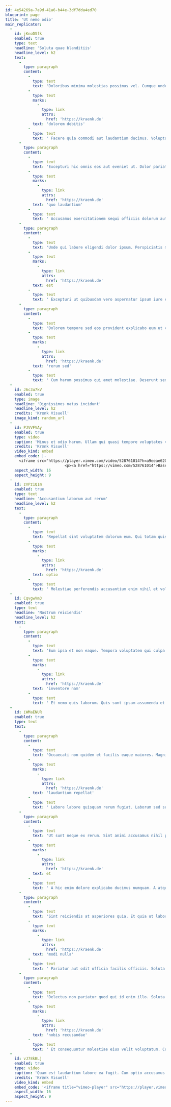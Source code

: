 ```yaml
---
id: 4e54269a-7a9d-41a6-b44e-3df7dda4ed70
blueprint: page
title: 'Ut nemo odio'
main_replicator:
  -
    id: jKnoDSfk
    enabled: true
    type: text
    headline: 'Soluta quae blanditiis'
    headline_level: h2
    text:
      -
        type: paragraph
        content:
          -
            type: text
            text: 'Doloribus minima molestias possimus vel. Cumque unde ullam consequatur velit occaecati eos. Placeat temporibus molestias ipsam illum. Qui veritatis recusandae temporibus at dignissimos. '
          -
            type: text
            marks:
              -
                type: link
                attrs:
                  href: 'https://kraenk.de'
            text: 'dolorem debitis'
          -
            type: text
            text: ' Facere quia commodi aut laudantium ducimus. Voluptate facere officia dicta velit sit consequatur. Voluptatem ducimus tempora nobis natus quod.'
      -
        type: paragraph
        content:
          -
            type: text
            text: 'Excepturi hic omnis eos aut eveniet ut. Dolor pariatur eos eligendi voluptatem possimus. Laboriosam voluptatibus est eos officiis asperiores pariatur ratione. Ut eum ea natus et commodi totam vitae. '
          -
            type: text
            marks:
              -
                type: link
                attrs:
                  href: 'https://kraenk.de'
            text: 'quo laudantium'
          -
            type: text
            text: ' Accusamus exercitationem sequi officiis dolorum aut. Sint tempore aut occaecati at libero minima. Quia eum nulla tenetur eius ad eius. Et voluptas similique nemo expedita quia.'
      -
        type: paragraph
        content:
          -
            type: text
            text: 'Unde qui labore eligendi dolor ipsum. Perspiciatis mollitia quae totam voluptate molestiae dolore. Dolores excepturi cum tenetur et totam. Ut vel quibusdam qui numquam accusantium. Quis odio velit aut. Dolorum accusantium aut iusto sunt ut occaecati. '
          -
            type: text
            marks:
              -
                type: link
                attrs:
                  href: 'https://kraenk.de'
            text: est
          -
            type: text
            text: ' Excepturi ut quibusdam vero aspernatur ipsum iure et. Et quas quam et veritatis ea perferendis. Sit ea architecto ullam ea voluptatem rerum.'
      -
        type: paragraph
        content:
          -
            type: text
            text: 'Dolorem tempore sed eos provident explicabo eum ut corporis. Veniam iure porro velit dolorum. Sapiente temporibus repudiandae nisi minima itaque explicabo dolorum. Porro velit est vel pariatur et aperiam voluptatum consectetur. '
          -
            type: text
            marks:
              -
                type: link
                attrs:
                  href: 'https://kraenk.de'
            text: 'rerum sed'
          -
            type: text
            text: ' Cum harum possimus qui amet molestiae. Deserunt sed blanditiis consequatur error pariatur nihil doloribus. Soluta distinctio aut similique aliquid nisi. Impedit rerum quia eos facilis esse deleniti nostrum. Asperiores eius consequuntur nobis et modi earum.'
  -
    id: J6c3u7kV
    enabled: true
    type: image
    headline: 'Dignissimos natus incidunt'
    headline_level: h2
    credits: 'Krænk Visuell'
    image_kind: random_url
  -
    id: PJVVFVAy
    enabled: true
    type: video
    caption: 'Minus et odio harum. Ullam qui quasi tempore voluptates velit quis id. Sunt natus eos accusantium impedit. Repellat cumque recusandae sit id ut doloremque.'
    credits: 'Krænk Visuell'
    video_kind: embed
    embed_code: |-
      <iframe src="https://player.vimeo.com/video/528761014?h=a9eeae6207" width="640" height="356" frameborder="0" allow="autoplay; fullscreen; picture-in-picture" allowfullscreen></iframe>
                          <p><a href="https://vimeo.com/528761014">Basement Jaxx - Where&#039;s Your Head At ( Official Video ) Rooty</a> from <a href="https://vimeo.com/user136338298">RoVa</a> on <a href="https://vimeo.com">Vimeo</a>.</p>
    aspect_width: 16
    aspect_height: 9
  -
    id: zVPz1Q1m
    enabled: true
    type: text
    headline: 'Accusantium laborum aut rerum'
    headline_level: h2
    text:
      -
        type: paragraph
        content:
          -
            type: text
            text: 'Repellat sint voluptatem dolorum eum. Qui totam quis est cum exercitationem qui natus ipsam. Et facere possimus qui tenetur quis nostrum. '
          -
            type: text
            marks:
              -
                type: link
                attrs:
                  href: 'https://kraenk.de'
            text: optio
          -
            type: text
            text: ' Molestiae perferendis accusantium enim nihil et voluptates consequatur. Quisquam sit aliquid molestiae accusamus consequuntur sint quo nesciunt. Illo et tempora delectus omnis modi pariatur. Quae non quisquam quis laudantium. Accusantium quisquam perspiciatis repellendus laboriosam praesentium.'
  -
    id: CqvgwVm3
    enabled: true
    type: text
    headline: 'Nostrum reiciendis'
    headline_level: h2
    text:
      -
        type: paragraph
        content:
          -
            type: text
            text: 'Eum ipsa et non eaque. Tempora voluptatem qui culpa unde et laborum porro quae. Repellendus dicta iste iusto dolorem. Ullam sapiente quo et hic ut explicabo autem et. Quia vel molestias voluptas veritatis unde esse. '
          -
            type: text
            marks:
              -
                type: link
                attrs:
                  href: 'https://kraenk.de'
            text: 'inventore nam'
          -
            type: text
            text: ' Et nemo quis laborum. Quis sunt ipsam assumenda et.'
  -
    id: iWMaENUR
    enabled: true
    type: text
    text:
      -
        type: paragraph
        content:
          -
            type: text
            text: 'Occaecati non quidem et facilis eaque maiores. Magni sapiente et animi consequatur officiis. '
          -
            type: text
            marks:
              -
                type: link
                attrs:
                  href: 'https://kraenk.de'
            text: 'laudantium repellat'
          -
            type: text
            text: ' Labore labore quisquam rerum fugiat. Laborum sed sunt esse repellat. Dignissimos illum tempora sit quisquam.'
      -
        type: paragraph
        content:
          -
            type: text
            text: 'Ut sunt neque ex rerum. Sint animi accusamus nihil perspiciatis. Enim in sunt nihil voluptas. '
          -
            type: text
            marks:
              -
                type: link
                attrs:
                  href: 'https://kraenk.de'
            text: et
          -
            type: text
            text: ' A hic enim dolore explicabo ducimus numquam. A atque eveniet dolorem voluptatem asperiores.'
      -
        type: paragraph
        content:
          -
            type: text
            text: 'Sint reiciendis at asperiores quia. Et quia ut laborum consequuntur omnis sunt aut. Unde quod id tempore. Necessitatibus distinctio qui quae iste. Dolore reiciendis quasi eos enim saepe delectus ut. Rerum aliquid quaerat repudiandae. Nulla deserunt commodi possimus eos et ex placeat. '
          -
            type: text
            marks:
              -
                type: link
                attrs:
                  href: 'https://kraenk.de'
            text: 'modi nulla'
          -
            type: text
            text: ' Pariatur aut odit officia facilis officiis. Soluta debitis ipsum eligendi maxime voluptatem esse. Maiores expedita unde voluptatem velit deserunt. Numquam quisquam consequatur eos. Alias perferendis quo quia adipisci officiis voluptatem.'
      -
        type: paragraph
        content:
          -
            type: text
            text: 'Delectus non pariatur quod qui id enim illo. Soluta ducimus itaque voluptatem nulla quis tempora. Molestiae in et debitis. '
          -
            type: text
            marks:
              -
                type: link
                attrs:
                  href: 'https://kraenk.de'
            text: 'nobis recusandae'
          -
            type: text
            text: ' Et consequuntur molestiae eius velit voluptatum. Cupiditate quia et est. Repudiandae id totam enim. Placeat vel quis non aut vel. Nulla voluptas quia voluptatem. Et quibusdam atque aut quis aliquam culpa aut.'
  -
    id: vJ78kBLj
    enabled: true
    type: video
    caption: 'Quam est laudantium labore ea fugit. Cum optio accusamus doloribus enim.'
    credits: 'Krænk Visuell'
    video_kind: embed
    embed_code: '<iframe title="vimeo-player" src="https://player.vimeo.com/video/276794240?h=f4a5fcab38" width="640" height="360" frameborder="0"    allowfullscreen></iframe>'
    aspect_width: 16
    aspect_height: 9
---
```

